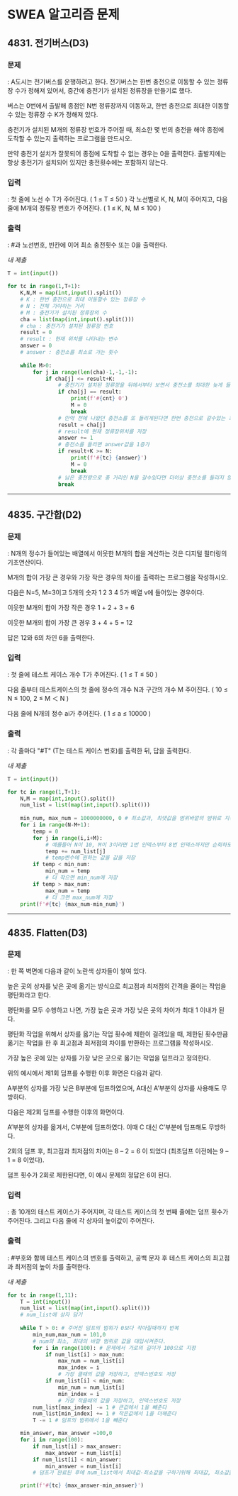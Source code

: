 # SWEA 알고리즘 문제
## 4831. 전기버스(D3)

### 문제

: A도시는 전기버스를 운행하려고 한다. 전기버스는 한번 충전으로 이동할 수 있는 정류장 수가 정해져 있어서, 중간에 충전기가 설치된 정류장을 만들기로 했다.

버스는 0번에서 출발해 종점인 N번 정류장까지 이동하고, 한번 충전으로 최대한 이동할 수 있는 정류장 수 K가 정해져 있다.

충전기가 설치된 M개의 정류장 번호가 주어질 때, 최소한 몇 번의 충전을 해야 종점에 도착할 수 있는지 출력하는 프로그램을 만드시오.

만약 충전기 설치가 잘못되어 종점에 도착할 수 없는 경우는 0을 출력한다. 출발지에는 항상 충전기가 설치되어 있지만 충전횟수에는 포함하지 않는다.

### 입력

: 첫 줄에 노선 수 T가 주어진다.  ( 1 ≤ T ≤ 50 )
각 노선별로 K, N, M이 주어지고, 다음줄에 M개의 정류장 번호가 주어진다. ( 1 ≤ K, N, M ≤ 100 )


### 출력

: #과 노선번호, 빈칸에 이어 최소 충전횟수 또는 0을 출력한다.

*내 제출*

```python
T = int(input())

for tc in range(1,T+1):
    K,N,M = map(int,input().split())
    # K : 한번 충전으로 최대 이동할수 있는 정류장 수
    # N : 전체 가야하는 거리
    # M : 충전기가 설치된 정류장의 수
    cha = list(map(int,input().split()))
    # cha : 충전기가 설치된 정류장 번호
    result = 0
    # result : 현재 위치를 나타내는 변수
    answer = 0
    # answer : 충전소를 최소로 가는 횟수
    
    while M>0: 
        for j in range(len(cha)-1,-1,-1):
            if cha[j] <= result+K:
                # 충전기가 설치된 정류장을 뒤에서부터 보면서 충전소를 최대한 늦게 들릴때를 적용
                if cha[j] == result:
                    print(f'#{cnt} 0')
                    M = 0
                    break
                # 만약 전에 나왔던 충전소를 또 들리게된다면 한번 충전으로 갈수있는 최대의 거리로 다음 충전소를 갈수 없기때문에 0을 출력하고 반복문 탈출
                result = cha[j]
                # result에 현재 정류장위치를 저장
                answer += 1
                # 충전소를 들리면 answer값을 1증가
                if result+K >= N:
                    print(f'#{tc} {answer}')
                    M = 0
                    break
                # 남은 충전량으로 총 거리인 N을 갈수있다면 더이상 충전소를 들리지 않아도 되기때문에 answer값을 출력하고 break
                break
```
---

## 4835. 구간합(D2)

### 문제

: N개의 정수가 들어있는 배열에서 이웃한 M개의 합을 계산하는 것은 디지털 필터링의 기초연산이다.

M개의 합이 가장 큰 경우와 가장 작은 경우의 차이를 출력하는 프로그램을 작성하시오.

다음은 N=5, M=3이고 5개의 숫자 1 2 3 4 5가 배열 v에 들어있는 경우이다.

이웃한 M개의 합이 가장 작은 경우 1 + 2 + 3 = 6

이웃한 M개의 합이 가장 큰 경우 3 + 4 + 5 = 12
 

답은 12와 6의 차인 6을 출력한다.

### 입력

: 첫 줄에 테스트 케이스 개수 T가 주어진다.  ( 1 ≤ T ≤ 50 )

다음 줄부터 테스트케이스의 첫 줄에 정수의 개수 N과 구간의 개수 M 주어진다. ( 10 ≤ N ≤ 100,  2 ≤ M ＜ N )

다음 줄에 N개의 정수 ai가 주어진다. ( 1 ≤ a ≤ 10000 )


### 출력

: 각 줄마다 "#T" (T는 테스트 케이스 번호)를 출력한 뒤, 답을 출력한다.

*내 제출*

```python
T = int(input())

for tc in range(1,T+1):
    N,M = map(int,input().split())
    num_list = list(map(int,input().split()))
    
    min_num, max_num = 1000000000, 0 # 최소값과, 최댓값을 범위바깥의 범위로 지정
    for i in range(N-M+1):
        temp = 0
        for j in range(i,i+M):
            # 예를들어 N이 10, M이 3이라면 1번 인덱스부터 8번 인덱스까지만 순회하도록 범위를 지정
            temp += num_list[j]
            # temp변수에 원하는 값을 값을 저장
        if temp < min_num:
            min_num = temp
            # 더 작으면 min_num에 저장
        if temp > max_num:
            max_num = temp
            # 더 크면 max_num에 저장
    print(f'#{tc} {max_num-min_num}')
```
---
## 4835. Flatten(D3)

### 문제

: 한 쪽 벽면에 다음과 같이 노란색 상자들이 쌓여 있다.

높은 곳의 상자를 낮은 곳에 옮기는 방식으로 최고점과 최저점의 간격을 줄이는 작업을 평탄화라고 한다.

평탄화를 모두 수행하고 나면, 가장 높은 곳과 가장 낮은 곳의 차이가 최대 1 이내가 된다.

평탄화 작업을 위해서 상자를 옮기는 작업 횟수에 제한이 걸려있을 때, 제한된 횟수만큼 옮기는 작업을 한 후 최고점과 최저점의 차이를 반환하는 프로그램을 작성하시오.

가장 높은 곳에 있는 상자를 가장 낮은 곳으로 옮기는 작업을 덤프라고 정의한다.

위의 예시에서 제1회 덤프를 수행한 이후 화면은 다음과 같다.

A부분의 상자를 가장 낮은 B부분에 덤프하였으며, A대신 A’부분의 상자를 사용해도 무방하다.

다음은 제2회 덤프를 수행한 이후의 화면이다.

A’부분의 상자를 옮겨서, C부분에 덤프하였다. 이때 C 대신 C’부분에 덤프해도 무방하다.

2회의 덤프 후, 최고점과 최저점의 차이는 8 – 2 = 6 이 되었다 (최초덤프 이전에는 9 – 1 = 8 이었다).

덤프 횟수가 2회로 제한된다면, 이 예시 문제의 정답은 6이 된다.

### 입력

: 총 10개의 테스트 케이스가 주어지며, 각 테스트 케이스의 첫 번째 줄에는 덤프 횟수가 주어진다. 그리고 다음 줄에 각 상자의 높이값이 주어진다.


### 출력

: #부호와 함께 테스트 케이스의 번호를 출력하고, 공백 문자 후 테스트 케이스의 최고점과 최저점의 높이 차를 출력한다.

*내 제출*

```python
for tc in range(1,11):
    T = int(input())
    num_list = list(map(int,input().split())) 
    # num_list에 상자 담기
    
    while T > 0: # 주어진 덤프의 범위가 0보다 작아질때까지 반복 
        min_num,max_num = 101,0
        # num의 최소, 최대의 바깥 범위로 값을 대입시켜준다.
        for i in range(100): # 문제에서 가로의 길이가 100으로 지정
            if num_list[i] > max_num:
                max_num = num_list[i]
                max_index = i
                # 가장 클때의 값을 저장하고, 인덱스번호도 저장
            if num_list[i] < min_num:
                min_num = num_list[i]
                min_index = i
                # 가장 작을때의 값을 저장하고, 인덱스번호도 저장
        num_list[max_index] -= 1 # 큰값에서 1을 빼준다
        num_list[min_index] += 1 # 작은값에서 1을 더해준다
        T -= 1 # 덤프의 범위에서 1을 빼준다

    min_answer, max_answer =100,0
    for i in range(100):
        if num_list[i] > max_answer:
            max_answer = num_list[i]
        if num_list[i] < min_answer:
            min_answer = num_list[i]
        # 덤프가 완료된 후에 num_list에서 최대값-최소값을 구하기위해 최대값, 최소값을 구해준다.

    print(f'#{tc} {max_answer-min_answer}')
```